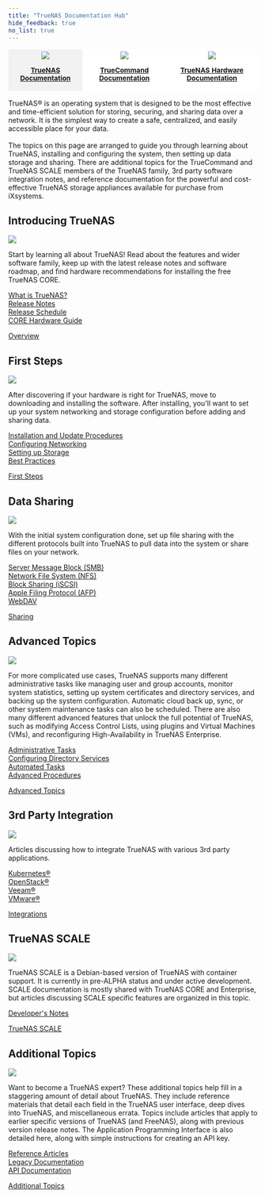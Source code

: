 ```yaml
---
title: "TrueNAS Documentation Hub"
hide_feedback: true
no_list: true
---
```


<table style="overflow-x:hidden;background:white;">
	<tr class="hubcategories">
		<th style="border:hidden;background-color:#f2f2f2;"><a href="/hub/" title="TrueNAS Documentation Hub"><img class="hubcategoryimage" src="/images/truenas_open_storage-logo-full-color-rgb.png" style="max-width:60%;"><p style="text-align:center;font-size:85%">TrueNAS Documentation</p></th>
		<th style="border:hidden;"><a href="/truecommand/" title="TrueCommand Documentation"><img class="hubcategoryimage" src="/images/truecommand-logo-full-color-rgb.png" style="max-width:70%;"><p style="text-align:center;font-size:85%">TrueCommand Documentation</p></th>
		<th style="border:hidden;"><a href="/hardware/" title="TrueNAS Hardware Documentation"><img class="hubcategoryimage" src="/images/TrueNASSystems.png" style="max-width:60%"><p style="text-align:center;font-size:85%">TrueNAS Hardware Documentation</p></th>
	</tr>
</table>

<p style="max-width:100%;">TrueNAS® is an operating system that is designed to be the most effective and time-efficient solution for storing, securing, and sharing data over a network.
	It is the simplest way to create a safe, centralized, and easily accessible place for your data.<br><br>
	The topics on this page are arranged to guide you through learning about TrueNAS, installing and configuring the system, then setting up data storage and sharing.
	There are additional topics for the TrueCommand and TrueNAS SCALE members of the TrueNAS family, 3rd party software integration notes, and reference documentation for the powerful and cost-effective TrueNAS storage appliances available for purchase from iXsystems.
</p>

## Introducing TrueNAS

<div class="hubrow">
	<div class="imgcolumn">
		<img src="/images/co_work.jpg">
	</div>
	<div class="textcolumn">
		<p>Start by learning all about TrueNAS!
		Read about the features and wider software family, keep up with the latest release notes and software roadmap, and find hardware recommendations for installing the free TrueNAS CORE.</p>
		<p><a href="/hub/intro/whatis/">What is TrueNAS?</a><br>
		<a href="/hub/intro/release-notes/">Release Notes</a><br>
		<a href="/hub/intro/truenas-roadmap/">Release Schedule</a><br>
		<a href="/hub/intro/corehardwareguide/">CORE Hardware Guide</a></p>
		<a class="linkbutton" href="/hub/intro/">Overview</a>
	</div>
</div>

## First Steps

<div class="hubrow">
	<div class="imgcolumn">
		<img src="/images/jump.jpg">
	</div>
	<div class="textcolumn">
		<p>After discovering if your hardware is right for TrueNAS, move to downloading and installing the software.
		After installing, you'll want to set up your system networking and storage configuration before adding and sharing data.</p>
		<p><a href="/hub/initial-setup/install/">Installation and Update Procedures</a><br>
		<a href="/hub/initial-setup/networking/">Configuring Networking</a><br>
		<a href="/hub/initial-setup/storage/">Setting up Storage</a><br>
		<a href="/hub/initial-setup/best-practices/">Best Practices</a></p>
		<a class="linkbutton" href="/hub/initial-setup/">First Steps</a>
	</div>
</div>

## Data Sharing

<div class="hubrow">
	<div class="imgcolumn">
		<img src="/images/laptop.jpg">
	</div>
	<div class="textcolumn">
		<p>With the initial system configuration done, set up file sharing with the different protocols built into TrueNAS to pull data into the system or share files on your network.</p>
		<p><a href="/hub/sharing/smb/">Server Message Block (SMB)</a><br>
		<a href="/hub/sharing/nfs/">Network File System (NFS)</a><br>
		<a href="/hub/sharing/iscsi/">Block Sharing (iSCSI)</a><br>
		<a href="/hub/sharing/afp/">Apple Filing Protocol (AFP)</a><br>
		<a href="/hub/sharing/webdav/">WebDAV</a></p>
		<a class="linkbutton" href="/hub/sharing/">Sharing</a>
	</div>
</div>

## Advanced Topics

<div class="hubrow">
	<div class="imgcolumn">
		<img src="/images/clipboard.jpg">
	</div>
	<div class="textcolumn">
		<p>For more complicated use cases, TrueNAS supports many different administrative tasks like managing user and group accounts, monitor system statistics, setting up system certificates and directory services, and backing up the system configuration.
		Automatic cloud back up, sync, or other system maintenance tasks can also be scheduled.
		There are also many different advanced features that unlock the full potential of TrueNAS, such as modifying Access Control Lists, using plugins and Virtual Machines (VMs), and reconfiguring High-Availability in TrueNAS Enterprise.</p>
		<p><a href="/hub/tasks/administrative/">Administrative Tasks</a><br>
		<a href="/hub/tasks/directory-services/">Configuring Directory Services</a><br>
		<a href="/hub/tasks/scheduled/">Automated Tasks</a><br>
		<a href="/hub/tasks/advanced/">Advanced Procedures</a></p>
		<a class="linkbutton" href="/hub/tasks/">Advanced Topics</a>
	</div>
</div>

## 3rd Party Integration

<div class="hubrow">
	<div class="imgcolumn">
		<img src="/images/spark_idea.jpg">
	</div>
	<div class="textcolumn">
		<p>Articles discussing how to integrate TrueNAS with various 3rd party applications.</p>
		<p><a href="/hub/solutions/kubernetes/">Kubernetes®</a><br>
		<a href="/hub/solutions/openstack/">OpenStack®</a><br>
		<a href="/hub/solutions/veeam/">Veeam®</a><br>
		<a href="/hub/solutions/vmware/">VMware®</a></p>
		<a class="linkbutton" href="/hub/solutions/">Integrations</a>
	</div>
</div>

## TrueNAS SCALE

<div class="hubrow">
	<div class="imgcolumn">
		<img src="/images/sml.jpg">
	</div>
	<div class="textcolumn">
		<p>TrueNAS SCALE is a Debian-based version of TrueNAS with container support.
		It is currently in pre-ALPHA status and under active development.
		SCALE documentation is mostly shared with TrueNAS CORE and Enterprise, but articles discussing SCALE specific features are organized in this topic.</p>
		<p><a href="/hub/scale/dev-notes/">Developer's Notes</a></p>
		<a class="linkbutton" href="/hub/scale/">TrueNAS SCALE</a>
	</div>
</div>

## Additional Topics

<div class="hubrow">
	<div class="imgcolumn">
		<img src="/images/knowledge.jpg">
	</div>
	<div class="textcolumn">
		<p>Want to become a TrueNAS expert?
		These additional topics help fill in a staggering amount of detail about TrueNAS.
		They include reference materials that detail each field in the TrueNAS user interface, deep dives into TrueNAS, and miscellaneous errata.
		Topics include articles that apply to earlier specific versions of TrueNAS (and FreeNAS), along with previous version release notes.
		The Application Programming Interface is also detailed here, along with simple instructions for creating an API key.</p>
		<p><a href="/hub/additional-topics/reference/">Reference Articles</a><br>
		<a href="/hub/additional-topics/legacy/">Legacy Documentation</a><br>
		<a href="/hub/additional-topics/api/">API Documentation</a></p>
		<a class="linkbutton" href="/hub/additional-topics/">Additional Topics</a>
	</div>
</div>